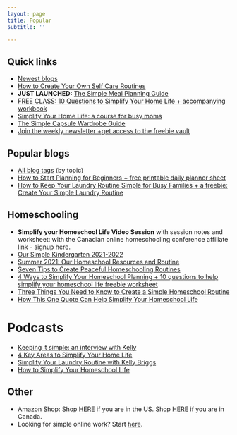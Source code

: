 ```yaml
---
layout: page
title: Popular
subtitle: ''

---
```

## Quick links

* [Newest blogs](https://www.simplehomemom.com)
* [How to Create Your Own Self Care Routines](https://www.simplehomemom.com/how-to-create-your-own-self-care-routines/)
* **JUST LAUNCHED:** [The Simple Meal Planning Guide](https://www.simplehomemom.com/the-simple-meal-planning-guide/)
* [FREE CLASS: 10 Questions to Simplify Your Home Life + accompanying workbook](https://mailchi.mp/b9ced2aa71e3/10-questions-to-help-you-simplify-your-home-life)
* [Simplify Your Home Life: a course for busy moms](https://www.simplehomemom.com/course)
* [The Simple Capsule Wardrobe Guide ](https://www.simplehomemom.com/simple-capsule-wardrobe-guide)
* [Join the weekly newsletter +get access to the freebie vault](https://www.simplehomemom.com/freebies)

## Popular blogs

* [All blog tags](http://kellymbriggs.github.io/tags/) (by topic)
* [How to Start Planning for Beginners + free printable daily planner sheet](https://www.simplehomemom.com/how-to-start-planning-for-beginners/)
* [How to Keep Your Laundry Routine Simple for Busy Families + a freebie: Create Your Simple Laundry Routine](https://www.simplehomemom.com/how-to-keep-your-laundry-routine-simple-for-busy-families/)

## Homeschooling

* **Simplify your Homeschool Life Video Session** with session notes and worksheet:  with the Canadian online homeschooling conference affiliate link - signup [here](https://canadianhomeschoolconference.com/aff/42/).
* [Our Simple Kindergarten 2021-2022](https://www.simplehomemom.com/our-simple-kindergarten-2021-2022/)
* [Summer 2021: Our Homeschool Resources and Routine](https://www.simplehomemom.com/summer-2021-homeschool-resources-and-routine/)
* [Seven Tips to Create Peaceful Homeschooling Routines](https://www.simplehomemom.com/seven-tips-to-create-peaceful-homeschooling-routines/)
* [4 Ways to Simplify Your Homeschool Planning + 10 questions to help simplify your homeschool life freebie worksheet](https://www.simplehomemom.com/4-ways-to-simplify-your-homeschool-planning/)
* [Three Things You Need to Know to Create a Simple Homeschool Routine](https://www.simplehomemom.com/three-things-you-need-to-know-to-create-a-simple-homeschool-routine/)
* [How This One Quote Can Help Simplify Your Homeschool Life](https://www.simplehomemom.com/how-this-one-quote-can-help-simplify-your-homeschool-life/)

# Podcasts

* [Keeping it simple: an interview with Kelly](https://podcasts.apple.com/ca/podcast/keeping-it-simple-an-interview-with-kelly/id1512837291?i=1000500930761)
* [4 Key Areas to Simplify Your Home Life](https://podcasts.apple.com/us/podcast/155-learn-4-key-areas-to-simplify-your-home-kelly-from/id1481909779?i=1000526375831)
* [Simplify Your Laundry Routine with Kelly Briggs](https://podcasts.apple.com/ca/podcast/ep155-simplify-your-laundry-routine-with-kelly-briggs/id1159498258?i=1000505748717)
* [How to Simplify Your Homeschool Life](https://capturingthecharmedlife.com/2021/03/15/how-to-simplify-your-homeschool-life/)

## Other

* Amazon Shop: Shop [HERE](http://www.amazon.com/shop/simplehomemom) if you are in the US. Shop [HERE](http://www.amazon.ca/shop/simplehomemom) if you are in Canada.
* Looking for simple online work? Start [here](https://forms.gle/v11JEewD81mxsUyf6).
